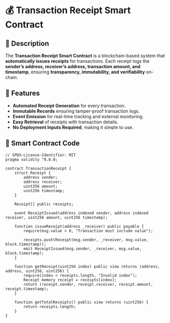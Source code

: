 # 💰 Transaction Receipt Smart Contract  

## 📜 Description  
The **Transaction Receipt Smart Contract** is a blockchain-based system that **automatically issues receipts** for transactions. Each receipt logs the **sender’s address, receiver’s address, transaction amount, and timestamp**, ensuring **transparency, immutability, and verifiability** on-chain.  

## 🚀 Features  
- **Automated Receipt Generation** for every transaction.  
- **Immutable Records** ensuring tamper-proof transaction logs.  
- **Event Emission** for real-time tracking and external monitoring.  
- **Easy Retrieval** of receipts with transaction details.  
- **No Deployment Inputs Required**, making it simple to use.  

## 📂 Smart Contract Code  
```solidity
// SPDX-License-Identifier: MIT
pragma solidity ^0.8.0;

contract TransactionReceipt {
    struct Receipt {
        address sender;
        address receiver;
        uint256 amount;
        uint256 timestamp;
    }

    Receipt[] public receipts;

    event ReceiptIssued(address indexed sender, address indexed receiver, uint256 amount, uint256 timestamp);

    function issueReceipt(address _receiver) public payable {
        require(msg.value > 0, "Transaction must include value");
        
        receipts.push(Receipt(msg.sender, _receiver, msg.value, block.timestamp));
        emit ReceiptIssued(msg.sender, _receiver, msg.value, block.timestamp);
    }

    function getReceipt(uint256 index) public view returns (address, address, uint256, uint256) {
        require(index < receipts.length, "Invalid index");
        Receipt memory receipt = receipts[index];
        return (receipt.sender, receipt.receiver, receipt.amount, receipt.timestamp);
    }

    function getTotalReceipts() public view returns (uint256) {
        return receipts.length;
    }
}
